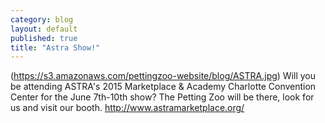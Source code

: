 ```yaml
---
category: blog
layout: default
published: true
title: "Astra Show!"
---
```


(https://s3.amazonaws.com/pettingzoo-website/blog/ASTRA.jpg)
Will you be attending ASTRA's 2015 Marketplace & Academy
Charlotte Convention Center for the June 7th-10th show? 
The Petting Zoo will be there, look for us and visit our booth. 
http://www.astramarketplace.org/